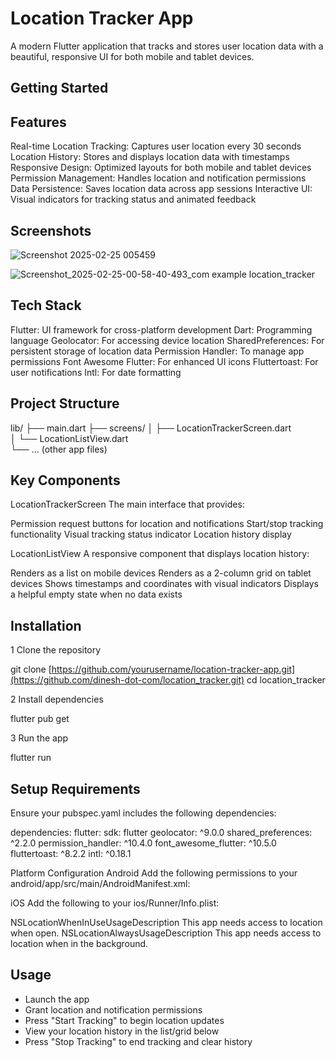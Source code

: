 # Location Tracker App
A modern Flutter application that tracks and stores user location data with a beautiful, responsive UI for both mobile and tablet devices.

## Getting Started


## Features

Real-time Location Tracking: Captures user location every 30 seconds
Location History: Stores and displays location data with timestamps
Responsive Design: Optimized layouts for both mobile and tablet devices
Permission Management: Handles location and notification permissions
Data Persistence: Saves location data across app sessions
Interactive UI: Visual indicators for tracking status and animated feedback


## Screenshots

![Screenshot 2025-02-25 005459](https://github.com/user-attachments/assets/1474c11a-cba8-4185-ace3-e7d6caebfd4a)

![Screenshot_2025-02-25-00-58-40-493_com example location_tracker](https://github.com/user-attachments/assets/11673f70-7691-4cc1-baf5-9eca742afe1f)


## Tech Stack

Flutter: UI framework for cross-platform development
Dart: Programming language
Geolocator: For accessing device location
SharedPreferences: For persistent storage of location data
Permission Handler: To manage app permissions
Font Awesome Flutter: For enhanced UI icons
Fluttertoast: For user notifications
Intl: For date formatting

## Project Structure

lib/
├── main.dart
├── screens/
│   ├── LocationTrackerScreen.dart  
│   └── LocationListView.dart      
└── ... (other app files)


## Key Components
LocationTrackerScreen
The main interface that provides:

Permission request buttons for location and notifications
Start/stop tracking functionality
Visual tracking status indicator
Location history display

LocationListView
A responsive component that displays location history:

Renders as a list on mobile devices
Renders as a 2-column grid on tablet devices
Shows timestamps and coordinates with visual indicators
Displays a helpful empty state when no data exists


## Installation

1 Clone the repository

git clone [https://github.com/yourusername/location-tracker-app.git](https://github.com/dinesh-dot-com/location_tracker.git)
cd location_tracker

2 Install dependencies

flutter pub get

3 Run the app

flutter run

## Setup Requirements
Ensure your pubspec.yaml includes the following dependencies:

dependencies:
  flutter:
    sdk: flutter
  geolocator: ^9.0.0
  shared_preferences: ^2.2.0
  permission_handler: ^10.4.0
  font_awesome_flutter: ^10.5.0
  fluttertoast: ^8.2.2
  intl: ^0.18.1


Platform Configuration
Android
Add the following permissions to your android/app/src/main/AndroidManifest.xml:

<uses-permission android:name="android.permission.INTERNET" />
<uses-permission android:name="android.permission.ACCESS_FINE_LOCATION" />
<uses-permission android:name="android.permission.ACCESS_COARSE_LOCATION" />
<uses-permission android:name="android.permission.ACCESS_BACKGROUND_LOCATION" />

iOS
Add the following to your ios/Runner/Info.plist:

<key>NSLocationWhenInUseUsageDescription</key>
<string>This app needs access to location when open.</string>
<key>NSLocationAlwaysUsageDescription</key>
<string>This app needs access to location when in the background.</string>

## Usage

* Launch the app
* Grant location and notification permissions
* Press "Start Tracking" to begin location updates
* View your location history in the list/grid below
* Press "Stop Tracking" to end tracking and clear history






